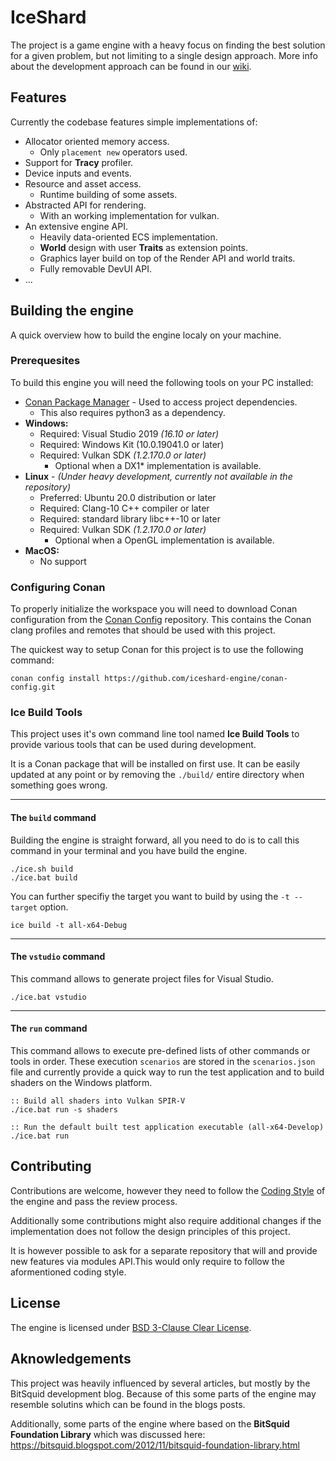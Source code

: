 # IceShard

The project is a game engine with a heavy focus on finding the best solution for a given problem, but not limiting to a single design approach.
More info about the development approach can be found in our [wiki]().

## Features

Currently the codebase features simple implementations of:
* Allocator oriented memory access.
    * Only `placement new` operators used.
* Support for **Tracy** profiler.
* Device inputs and events.
* Resource and asset access.
    * Runtime building of some assets.
* Abstracted API for rendering.
    * With an working implementation for vulkan.
* An extensive engine API.
    * Heavily data-oriented ECS implementation.
    * **World** design with user **Traits** as extension points.
    * Graphics layer build on top of the Render API and world traits.
    * Fully removable DevUI API.
* ...

## Building the engine

A quick overview how to build the engine localy on your machine.

### Prerequesites
To build this engine you will need the following tools on your PC installed:
* [Conan Package Manager](https://conan.io/) - Used to access project dependencies.
    * This also requires python3 as a dependency.
* **Windows:**
    * Required: Visual Studio 2019 _(16.10 or later)_
    * Required: Windows Kit (10.0.19041.0 or later)
    * Required: Vulkan SDK _(1.2.170.0 or later)_
        * Optional when a DX1* implementation is available.
* **Linux** - _(Under heavy development, currently not available in the repository)_
    * Preferred: Ubuntu 20.0 distribution or later
    * Required: Clang-10 C++ compiler or later
    * Required: standard library libc++-10 or later
    * Required: Vulkan SDK _(1.2.170.0 or later)_
        * Optional when a OpenGL implementation is available.
* **MacOS:**
    * No support

### Configuring Conan

To properly initialize the workspace you will need to download Conan configuration from the [Conan Config](https://github.com/iceshard-engine/conan-config.git) repository.
This contains the Conan clang profiles and remotes that should be used with this project.

The quickest way to setup Conan for this project is to use the following command:

```
conan config install https://github.com/iceshard-engine/conan-config.git
```

### Ice Build Tools

This project uses it's own command line tool named **Ice Build Tools** to provide various tools that can be used during development.

It is a Conan package that will be installed on first use. It can be easily updated at any point or by removing the `./build/` entire directory when something goes wrong.

---
#### The `build` command

Building the engine is straight forward, all you need to do is to call this command in your terminal and you have build the engine.

    ./ice.sh build
    ./ice.bat build

You can further specifiy the target you want to build by using the `-t --target` option.

    ice build -t all-x64-Debug

---
#### The `vstudio` command

This command allows to generate project files for Visual Studio.

    ./ice.bat vstudio

---
#### The `run` command

This command allows to execute pre-defined lists of other commands or tools in order. These execution `scenarios` are stored in the `scenarios.json` file and currently provide a quick way to run the test application and to build shaders on the Windows platform.

    :: Build all shaders into Vulkan SPIR-V
    ./ice.bat run -s shaders

    :: Run the default built test application executable (all-x64-Develop)
    ./ice.bat run


## Contributing

Contributions are welcome, however they need to follow the
[Coding Style](https://github.com/iceshard-engine/coding-style) of the engine and pass the review process.

Additionally some contributions might also require additional changes if the implementation does not follow the design principles of this project.

It is however possible to ask for a separate repository that will and provide new features via modules API.This would only require to follow the aformentioned coding style.


## License

The engine is licensed under [BSD 3-Clause Clear License](https://github.com/iceshard-engine/engine/blob/master/LICENSE).

## Aknowledgements

This project was heavily influenced by several articles, but mostly by the BitSquid development blog.
Because of this some parts of the engine may resemble solutins which can be found in the blogs posts.

Additionally, some parts of the engine where based on the **BitSquid Foundation Library** which was discussed here:
https://bitsquid.blogspot.com/2012/11/bitsquid-foundation-library.html
